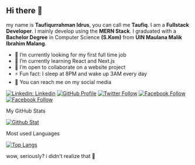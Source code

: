 ## Hi there 👋 
my name is **Taufiqurrahman Idrus**, you can call me **Taufiq**. I am a **Fullstack Developer**. I mainly develop using the **MERN Stack**. I graduated with a **Bachelor Degree** in Computer Science **(S.Kom)** from **UIN Maulana Malik Ibrahim Malang**. 

- 🔭 I’m currently looking for my first full time job
- 🌱 I’m currently learning React and Next.js
- 👯 I’m open to collaborate on a website project
- ⚡ Fun fact: I sleep at 8PM and wake up 3AM every day
- 🤝 You can reach me on my social media

[![Linkedin: Linkedin](https://img.shields.io/badge/-Likendin-blue?style=flat-square&logo=Linkedin&logoColor=white&link=https://www.linkedin.com/in/taufiqidr/)](https://www.linkedin.com/in/taufiqidr/)
[![GitHub Profile](https://img.shields.io/github/followers/taufiqidr?label=follow&style=social)](https://github.com/taufiqidr)
[![Twitter Follow](https://img.shields.io/twitter/follow/taufiqidr?style=social)](https://twitter.com/taufiqidr)
[![Facebook Follow](https://img.shields.io/badge/Facebook-1877F2?logo=facebook&logoColor=white)](https://www.facebook.com/taufiqidr/)
[![Facebook Follow](https://img.shields.io/badge/Instagram-1877F2?logo=instagram&logoColor=white)](https://www.instagram.com/taufiqidr/)
 
<summary>My GitHub Stats</summary>

[![Github Stat](https://github-readme-stats.vercel.app/api?username=taufiqidr&theme=algolia&show_icons=true&hide_border=true&include_all_commits=true)]("https://github.com/taufiqidr")
  
<summary> Most used Languages</summary>

[![Top Langs](https://github-readme-stats.vercel.app/api/top-langs/?username=taufiqidr&theme=algolia)]("https://github.com/taufiqidr")

wow, seriously? i didn't realize that 🤨

